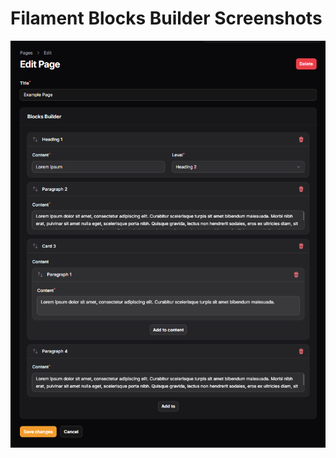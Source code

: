 # Filament Blocks Builder Screenshots

![BlocksInout dark mode](./assets/screenshots/blocks-input-dark.png)
